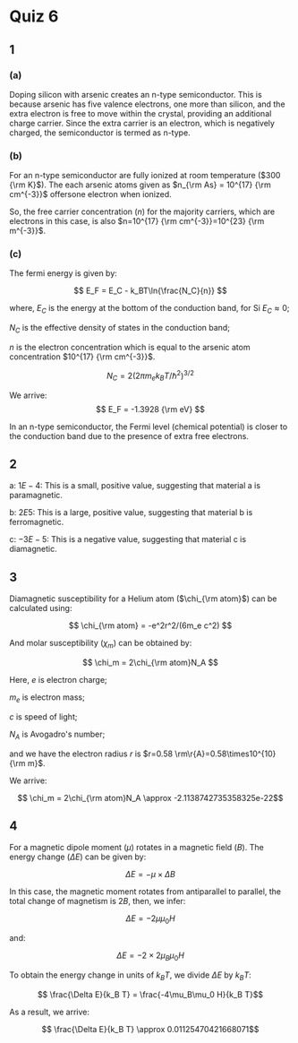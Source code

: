 # Quiz 6

## 1

### (a)

Doping silicon with arsenic creates an n-type semiconductor. This is because arsenic has five valence electrons, one more than silicon, and the extra electron is free to move within the crystal, providing an additional charge carrier. Since the extra carrier is an electron, which is negatively charged, the semiconductor is termed as n-type.

### (b)

For an n-type semiconductor are fully ionized at room temperature ($300 {\rm K}$). The each arsenic atoms given as $n_{\rm As} = 10^{17} {\rm cm^{-3}}$ offersone electron when ionized.

So, the free carrier concentration ($n$) for the majority carriers, which are electrons in this case, is also $n=10^{17} {\rm cm^{-3}}=10^{23} {\rm m^{-3}}$.

### (c)

The fermi energy is given by:

$$ E_F = E_C - k_BT\ln{\frac{N_C}{n}} $$

where, $E_C$ is the energy at the bottom of the conduction band, for Si $E_C \approx 0$;

$N_C$ is the effective density of states in the conduction band;

$n$ is the electron concentration which is equal to the arsenic atom concentration $10^{17} {\rm cm^{-3}}$.

$$ N_C = 2 (2\pi m_ek_BT/\hbar^2)^{3/2}$$

We arrive:
$$ E_F = -1.3928 {\rm eV} $$

In an n-type semiconductor, the Fermi level (chemical potential) is closer to the conduction band due to the presence of extra free electrons. 

## 2

a: $1E-4$: This is a small, positive value, suggesting that material a is paramagnetic.

b: $2E5$: This is a large, positive value, suggesting that material b is ferromagnetic.

c: $-3E-5$: This is a negative value, suggesting that material c is diamagnetic.

## 3

Diamagnetic susceptibility for a Helium atom ($\chi_{\rm atom}$) can be calculated using:

$$ \chi_{\rm atom} = -e^2r^2/(6m_e c^2) $$

And molar susceptibility ($\chi_m$) can be obtained by:

$$ \chi_m = 2\chi_{\rm atom}N_A $$

Here, $e$ is electron charge;

$m_e$ is electron mass;

$c$ is speed of light;

$N_A$ is Avogadro's number;

and we have the electron radius $r$ is $r=0.58 \rm\r{A}=0.58\times10^{10}{\rm m}$.

We arrive:

$$ \chi_m = 2\chi_{\rm atom}N_A \approx -2.1138742735358325e-22$$

## 4

For a magnetic dipole moment ($µ$) rotates in a magnetic field ($B$). The energy change ($\Delta E$) can be given by:

$$ \Delta E = -\mu \times \Delta B $$

In this case, the magnetic moment rotates from antiparallel to parallel, the total change of magnetism is $2B$, then, we infer:

$$ \Delta E = -2\mu\mu_0H $$

and:

$$ \Delta E = -2\times2\mu_B\mu_0H $$

To obtain the energy change in units of $k_BT$, we divide $\Delta E$ by $k_B T$:

$$ \frac{\Delta E}{k_B T} = \frac{-4\mu_B\mu_0 H}{k_B T}$$

As a result, we arrive:

$$ \frac{\Delta E}{k_B T} \approx 0.01125470421668071$$
